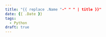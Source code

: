 ```yaml
---
title: "{{ replace .Name "-" " " | title }}"
date: {{ .Date }}
tags:
  - Python
draft: true
---
```

